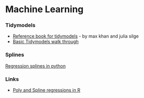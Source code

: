 # Machine Learning

### Tidymodels

* [Reference book for tidymodels](https://www.tmwr.org/) - by max khan and julia silge
* [Basic Tidymodels walk through](https://yuenhsu.github.io/Machine-Learning-Projects/Penguins-Body-Mass.html)

### Splines
[Regression splines in python](https://www.analyticsvidhya.com/blog/2018/03/introduction-regression-splines-python-codes/)

### Links

* [Poly and Spline regressions in R](http://www.sthda.com/english/articles/40-regression-analysis/162-nonlinear-regression-essentials-in-r-polynomial-and-spline-regression-models/)

